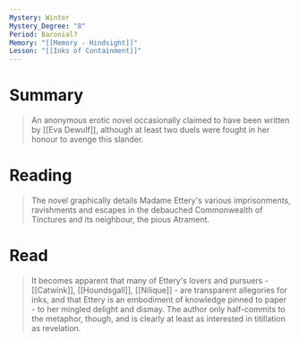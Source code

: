 ```yaml
---
Mystery: Winter
Mystery_Degree: "8"
Period: Baronial?
Memory: "[[Memory - Hindsight]]"
Lesson: "[[Inks of Containment]]"
---
```

# Summary
> An anonymous erotic novel occasionally claimed to have been written by [[Eva Dewulf]], although at least two duels were fought in her honour to avenge this slander.
# Reading
> The novel graphically details Madame Ettery's various imprisonments, ravishments and escapes in the debauched Commonwealth of Tinctures and its neighbour, the pious Atrament.
# Read
> It becomes apparent that many of Ettery's lovers and pursuers - [[Catwink]], [[Houndsgall]], [[Nilique]] - are transparent allegories for inks, and that Ettery is an embodiment of knowledge pinned to paper - to her mingled delight and dismay. The author only half-commits to the metaphor, though, and is clearly at least as interested in titillation as revelation.
